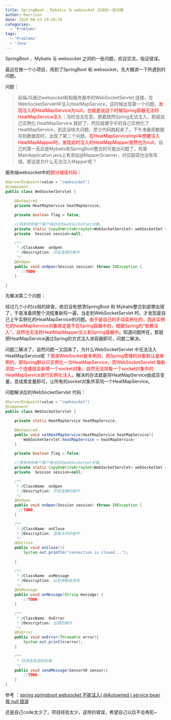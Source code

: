 ```yaml
---
title: SpringBoot 、Mybatis 与 websocket 之间的一些问题
author: Harrison
date: 2020-08-23 19:20:33
categories:
  - 'Problems'
tags:
  - 'Problems'
  - 'Java'
---
```


SpringBoot 、Mybatis 与 websocket 之间的一些问题，欢迎交流，指证错误。

<!-- more -->

最近在做一个小项目，用到了SpringBoot 和 websocket，先大概讲一下所遇到的问题。

问题：

> 前端JS通过websocket和和服务器中的WebSocketServlet 连接，在WebSocketServlet中注入HeatMapService，这时候出现第一个问题，<font color="red">发现注入的HeatMapService为null，也就是说这个时候Spring容器无法将HeatMapService注入</font>；当时没太在意，想着既然Spring无法注入，那就自己实例化 HeatMapService 就好了，然后就傻乎乎的自己实例化了HeatMapService，到这没啥大问题，至少代码跑起来了。下午准备把数据存到数据库时，出现了第二个问题，<font color="red">在HeatMapServiceImpl中想要注入HeatMapMapper时，发现此时注入的HeatMapMapper居然也为null</font>，自己的第一反应是Mybatis和SpringBoot整合时可能出问题了，检查MainApplication.java上有添加@MapperScanner，对应路径也没有写错，那这是为什么无法注入Mapper呢？



服务端websocket中的<font color="red">部分错误代码</font>：

```java
@ServerEndpoint(value = "/websocket")
@Component
public class WebSocketServlet {
    
    @Autowired
    private HeatMapService heatMapService;

    private boolean flag = false;

    //用来存放每个客户端对应的webSocketSet对象。
    private static CopyOnWriteArraySet<WebSocketServlet> webSocketSet = new CopyOnWriteArraySet<WebSocketServlet>();
    private  Session session=null;

    /**
     * @ClassName: onOpen
     * @Description: 开启连接的操作
     */
    @OnOpen
    public void onOpen(Session session) throws IOException {
       //TODO
    }

}
```



先解决第二个问题：

经过几个小时zz般的排查，依旧没有想清SpringBoot 和 Mybatis整合到底哪出错了，于是准备把整个流程重新捋一遍，当走到WebSocketServlet 时，才发现是自己上午实例化的HeatMapService的问题。<font color = red>由于是自己的手动实例化的，因此实例化的heatMapService对象肯定是不在Spring容器中的，根据Spring的“依赖注入”，自然也无法将HeatMapMapper注入到Spring容器中</font>。知道问题所在，那就把HeatMapService通过Spring的方式注入进容器即可，问题二解决。



问题二解决了，自然问题一又回来了，为什么WebSocketServlet 中无法注入HeatMapService呢 ？<font color = red>原来WebSocket是多例的，而Spring管理的对象默认是单例的，即Spring默认只实例化一次HeatMapService，而WebSocketServlet 每新添加一个连接就会新增一个socket对象，自然无法将每一个socket对象中的HeatMapService进行实例化注入</font>。解决的办法就是将HeatMapService由成员变量，变成类变量即可，让所有的socket对象共享同一个HeatMapService。



问题解决后的WebSocketServlet 代码：

```java
@ServerEndpoint(value = "/websocket")
@Component
public class WebSocketServlet {

    private static HeatMapService heatMapService;

    @Autowired
    public void setHeatMapService(HeatMapService heatMapService){
        WebSocketServlet.heatMapService = heatMapService;
    }

    private boolean flag = false;

    //用来存放每个客户端对应的webSocketSet对象。
    private static CopyOnWriteArraySet<WebSocketServlet> webSocketSet = new CopyOnWriteArraySet<WebSocketServlet>();
    private  Session session=null;

    /**
     * @ClassName: onOpen
     * @Description: 开启连接的操作
     */
    @OnOpen
    public void onOpen(Session session) throws IOException {
      //TODO
    }

    /**
     * @ClassName: onClose
     * @Description: 连接关闭的操作
     */
    @OnClose
    public void onClose(){
        System.out.println("connection is closed...");

    }

    /**
     * @ClassName: onMessage
     * @Description: 从前端接收消息
     */
    @OnMessage
    public void onMessage(String message) {
        //TODO
    }

    /**
     * @ClassName: OnError
     * @Description: 出错的操作
     */
    @OnError
    public void onError(Throwable error){
        System.out.println(error);
    }

    /**
     * 将消息发送给前端
     */
    public void sendMessage(SensorVO sensor){
        //TODO
    }
}
```



参考 ：[spring springboot websocket 不能注入( @Autowired ) service bean 报 null 错误](https://blog.csdn.net/m0_37202351/article/details/86255132)

还是自己code太少了，项目经验太少，这样的错误，希望自己以后不会再犯~
